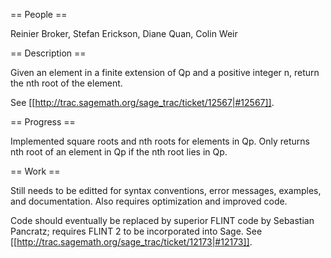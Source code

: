 == People ==

Reinier Broker, Stefan Erickson, Diane Quan, Colin Weir

== Description ==

Given an element in a finite extension of Qp and a positive integer n, return the nth root of the element. 

See [[http://trac.sagemath.org/sage_trac/ticket/12567|#12567]].

== Progress ==

Implemented square roots and nth roots for elements in Qp.
Only returns nth root of an element in Qp if the nth root lies in Qp.

== Work ==

Still needs to be editted for syntax conventions, error messages, examples, and documentation. 
Also requires optimization and improved code. 

Code should eventually be replaced by superior FLINT code by Sebastian Pancratz; requires FLINT 2 to be incorporated into Sage.
See [[http://trac.sagemath.org/sage_trac/ticket/12173|#12173]].

